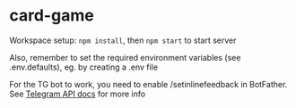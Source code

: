 # card-game

Workspace setup: `npm install`, then `npm start` to start server

Also, remember to set the required environment variables (see .env.defaults), eg. by creating a .env file

For the TG bot to work, you need to enable /setinlinefeedback in BotFather. See [Telegram API docs](https://core.telegram.org/bots/inline#collecting-feedback) for more info

